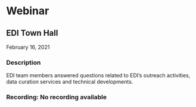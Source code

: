 # Webinar

## EDI Town Hall

February 16, 2021

### Description

EDI team members answered questions related to EDI’s outreach activities, data curation services and technical developments.

### Recording: No recording available
<!-- Webinars -->
